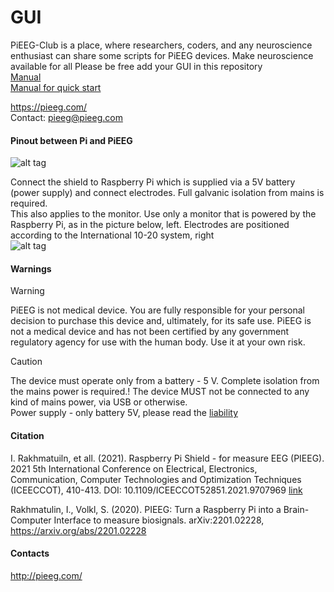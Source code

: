 # GUI
PiEEG-Club is a place, where researchers, coders, and any neuroscience enthusiast can share some scripts for PiEEG devices. Make neuroscience available for all
Please be free add your GUI in this repository  
[Manual](https://colab.research.google.com/drive/1xW6fwzVdLH83zHoorjeWai6SdZoOanfA#scrollTo=9bxgisvWfs5f)    
[Manual for quick start ](https://github.com/pieeg-club/PiEEG/blob/main/Manual.%20Conenction%20and%20start%20-%20PiEEG1.pdf)    

https://pieeg.com/  
Contact: pieeg@pieeg.com  

#### Pinout between Pi and PiEEG  
 
![alt tag](https://github.com/pieeg-club/PiEEG/blob/main/images/pins2.bmp "spi")


Connect the shield to Raspberry Pi which is supplied via a 5V battery (power supply) and connect electrodes.
Full galvanic isolation from mains is required.  
This also applies to the monitor. Use only a monitor that is powered by the Raspberry Pi, as in the picture below, left. Electrodes are positioned according to the International 10-20 system, right    
![alt tag](https://github.com/Ildaron/EEGwithRaspberryPI/blob/master/Supplementary%20files/fig.7.bmp "general view")

#### Warnings
>[!WARNING]
> PiEEG  is not medical device. You are fully responsible for your personal decision to purchase this device and, ultimately, for its safe use. PiEEG is not a medical device and has not been certified by any government regulatory agency for use with the human body. Use it at your own risk.  

>[!CAUTION]
> The device must operate only from a battery - 5 V. Complete isolation from the mains power is required.! The device MUST not be connected to any kind of mains power, via USB or otherwise.   
> Power supply - only battery 5V, please read the [liability](https://pieeg.com/liability/)

#### Citation    
I. Rakhmatuiln, et all. (2021). Raspberry Pi Shield - for measure EEG (PIEEG). 2021 5th International Conference on Electrical, Electronics, Communication, Computer Technologies and Optimization Techniques (ICEECCOT), 410-413. DOI: 10.1109/ICEECCOT52851.2021.9707969  [link](https://ieeexplore.ieee.org/document/9707969)


Rakhmatulin, I., Volkl, S. (2020). PIEEG: Turn a Raspberry Pi into a Brain-Computer Interface to measure biosignals. arXiv:2201.02228, https://arxiv.org/abs/2201.02228  

#### Contacts  
http://pieeg.com/

